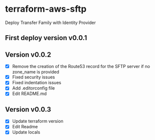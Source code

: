 # terraform-aws-sftp

Deploy Transfer Family with Identity Provider

## First deploy version **v0.0.1**

## Version **v0.0.2**

- [x] Remove the creation of the Route53 record for the SFTP server if no zone_name is provided
- [x] Fixed security issues
- [x] Fixed indentation issues
- [x] Add .editorconfig file
- [x] Edit README.md

## Version **v0.0.3**

- [x] Update terraform version
- [x] Edit Readme
- [x] Update locals
